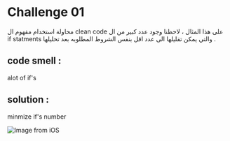 # Challenge 01
محاولة استخدام مفهوم ال clean code على هذا المثال ، لاحظنا وجود عدد كبير من ال if statments  والتي يمكن تقليلها الى عدد اقل بنفس الشروط المطلوبه بعد تحليلها .

## code smell : 
alot of if's
## solution : 
minmize if's number 

![Image from iOS](https://user-images.githubusercontent.com/82523761/123862941-a5031680-d931-11eb-8c65-a526de7df643.jpg)
